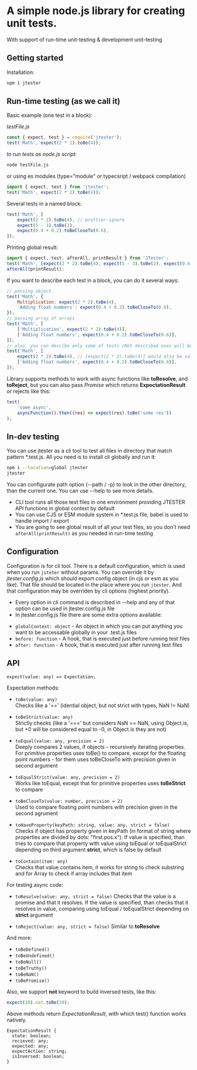 # A simple node.js library for creating unit tests.

With support of run-time unit-testing & development unit-testing

## Getting started

Installation:

```bash
npm i jtester
```

## Run-time testing (as we call it)

Basic example (one test in a block):

_testFile.js_

```js
const { expect, test } = require('jtester');
test('Math', expect(2 * 2).toBe(4));
```

_to run tests as node.js script:_

```bash
node testFile.js
```

or using es modules (type="module" or typecsript / webpack compilation)

```js
import { expect, test } from 'jtester';
test('Math', expect(2 * 2).toBe(4));
```

Several tests in a named block:

```js
test('Math', [
    expect(2 * 2).toBe(4), // prettier-ignore
    expect(5 - 3).toBe(2),
    expect(0.4 + 0.2).toBeCloseTo(0.6),
]);
```

Printing global result:

```js
import { expect, test, afterAll, printResult } from 'JTester';
test('Math', [expect(2 * 2).toBe(4), expect(5 - 3).toBe(2), expect(0.4 + 0.2).toBeCloseTo(0.6)]);
afterAll(printResult);
```

If you want to describe each test in a block, you can do it several ways:

```js
// passing object
test('Math', {
    Multiplication: expect(2 * 2).toBe(4),
    'Adding float numbers': expect(0.4 + 0.2).toBeCloseTo(0.6),
});
// passing array of arrays
test('Math', [
    ['Multiplication', expect(2 * 2).toBe(4)],
    ['Adding float numbers', expect(0.4 + 0.2).toBeCloseTo(0.6)],
]);
// also, you can descibe only some of tests (Not described ones will be numerated)
test('Math', [
    expect(2 * 2).toBe(4), // [expect(2 * 2).toBe(4)] would also be valid
    ['Adding float numbers', expect(0.4 + 0.2).toBeCloseTo(0.6)],
]);
```

Library supports methods to work with async functions like **toResolve**, and **toReject**, but you can also pass _Promise_ which returns **ExpectationResult** or rejects like this:

```js
test(
    'some async',
    asyncFunction().then((res) => expect(res).toBe('some res'))
);
```

## In-dev testing

You can use jtester as a cli tool to test all files in directory that match pattern \*.test.js.
All you need is to install cli globally and run it:

```bash
npm i --location=global jtester
jtester
```

You can configurate path option (--path / -p) to look in the other directory, than the current one.
You can use --help to see more details.

-   CLI tool runs all those test files in one environment providing JTESTER API functions in global context by default
-   You can use CJS or ESM module system in \*.test.js file, babel is used to handle import / export
-   You are going to see global result of all your test files, so you don't need `afterAll(printResult)` as you needed in run-time testing

## Configuration

Configuration is for cli tool.
There is a default configuration, which is used when you run `jsteter` without params.
You can override it by _jtester.config.js_ which should export config object (in cjs or esm as you like).
That file should be located in the place where you run `jtester`.
And that configuration may be overriden by cli options (highest priority).

-   Every option in cli command is described in --help and any of that option can be used in jtester.config.js file
-   In jtester.config.js file there are some extra options available:

*   `globalContext: object` - An object in which you can put anything you want to be accessable globally in your .test.js files
*   `before: function` - A hook, that is executed just before running test files
*   `after: function` - A hook, that is executed just after running test files

## API

`expect(value: any) => Expectation;`

Expectation methods:

-   `toBe(value: any)`  
    Checks like a '==' (idential object, but not strict with types, NaN != NaN)

-   `toBeStrict(value: any)`  
    Strictly checks (like a '===' but considers NaN == NaN, using Object.is, but +0 will be considered equal to -0, in Object.is they are not)

-   `toEqual(value: any, precision = 2)`  
    Deeply compares 2 values, if objects - recursively iterating properties. For primitive properties uses toBe() to compare, except for the floating point numbers - for them uses toBeCloseTo with precision given in second argument

-   `toEqualStrict(value: any, precision = 2)`  
    Works like toEqual, except that for primitive properties uses **toBeStrict** to compare

-   `toBeCloseTo(value: number, precision = 2)`  
    Used to compare floating point numbers with precision given in the second agrument

-   `toHaveProperty(keyPath: string, value: any, strict = false)`  
    Checks if object has property given in keyPath (in format of string where properties are divided by dots: "first.pos.x"). If value is specified, than tries to compare that property with value using toEqual or toEqualStrict depending on third argument **strict**, which is false by default

-   `toContain(item: any)`  
    Checks that value contains item, it works for string to check substring and for Array to check if array includes that item

For testing async code:

-   `toResolve(value: any, strict = false)`
    Checks that the value is a promise and that it resolves. If the value is specified, than checks that it resolves in value, comparing using toEqual / toEqualStrict depending on **strict** argument

-   `toReject(value: any, strict = false)`
    Similar to **toResolve**

And more:

-   `toBeDefined()`
-   `toBeUndefined()`
-   `toBeNull()`
-   `toBeTruthy()`
-   `toBeNaN()`
-   `toBePromise()`

Also, we support **not** keyword to build inversed tests, like this:

```js
expect(10).not.toBe(20);
```

Above methods return _ExpectationResult_, with which test() function works natively.

```
ExpectationResult {
  state: boolean;
  recieved: any;
  expected: any;
  expectAction: string;
  isInversed: boolean;
}
```
